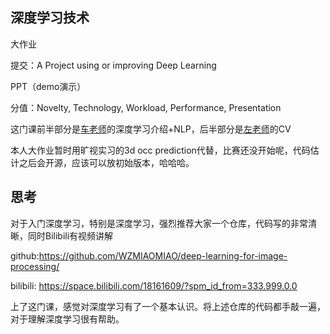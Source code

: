 ## 深度学习技术

大作业

提交：A Project using or improving Deep Learning

PPT（demo演示）

分值：Novelty, Technology, Workload, Performance, Presentation

这门课前半部分是[车老师](https://scholar.google.com/citations?user=SVlQ6IEAAAAJ&hl=en)的深度学习介绍+NLP，后半部分是[左老师](https://scholar.google.com/citations?user=rUOpCEYAAAAJ&hl=en)的CV

本人大作业暂时用旷视实习的3d occ prediction代替，比赛还没开始呢，代码估计之后会开源，应该可以放初始版本，哈哈哈。


## 思考

对于入门深度学习，特别是深度学习，强烈推荐大家一个仓库，代码写的非常清晰，同时Bilibili有视频讲解

github:https://github.com/WZMIAOMIAO/deep-learning-for-image-processing/

bilibili: https://space.bilibili.com/18161609/?spm_id_from=333.999.0.0

上了这门课，感觉对深度学习有了一个基本认识。将上述仓库的代码都手敲一遍，对于理解深度学习很有帮助。